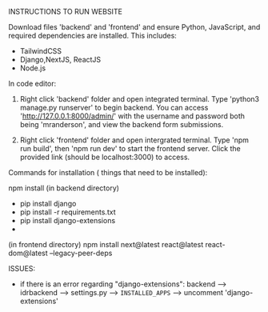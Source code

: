 INSTRUCTIONS TO RUN WEBSITE 

Download files 'backend' and 'frontend' and ensure Python, JavaScript, and required dependencies are installed.
This includes:
- TailwindCSS
- Django,NextJS, ReactJS
- Node.js

In code editor:
1. Right click 'backend' folder and open integrated terminal. Type 'python3 manage.py runserver' to begin backend.
    You can access 'http://127.0.0.1:8000/admin/' with the username and password both being 'mranderson', and view the backend form submissions.

2. Right click 'frontend' folder and open intergrated terminal. Type 'npm run build', then 'npm run dev' to start the frontend server.
    Click the provided link (should be localhost:3000) to access.


Commands for installation ( things that need to be installed):

npm install
(in backend directory) 
- pip install django
- pip install -r requirements.txt
- pip install django-extensions 
- 

(in frontend directory) npm install next@latest react@latest react-dom@latest –legacy-peer-deps


ISSUES:
- if there is an error regarding "django-extensions": backend --> idrbackend --> settings.py --> `INSTALLED_APPS` --> uncomment 'django-extensions'